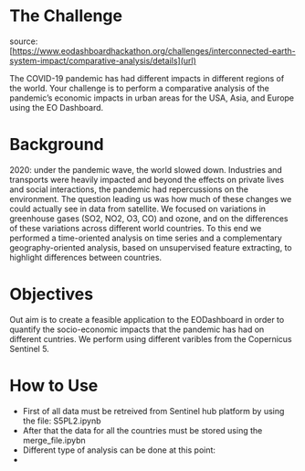 # The Challenge
source: [https://www.eodashboardhackathon.org/challenges/interconnected-earth-system-impact/comparative-analysis/details](url)

The COVID-19 pandemic has had different impacts in different regions of the world. Your challenge is to perform a comparative analysis of the pandemic’s economic impacts in urban areas for the USA, Asia, and Europe using the EO Dashboard.

# Background
2020: under the pandemic wave, the world slowed down. Industries and transports were heavily impacted and beyond the effects on private lives and social interactions, the pandemic had repercussions on the environment. The question leading us was how much of these changes we could actually see in data from satellite. We focused on variations in greenhouse gases (SO2, NO2, O3, CO) and ozone, and on the differences of these variations across different world countries. To this end we performed a time-oriented analysis on time series and a complementary geography-oriented analysis, based on unsupervised feature extracting, to highlight differences between countries.

# Objectives
Out aim is to create a feasible application to the EODashboard in order to quantify the socio-economic impacts that the pandemic has had on different cuntries. We perform using different varibles from the Copernicus Sentinel 5. 

# How to Use

- First of all data must be retreived from Sentinel hub platform by using the file: S5PL2.ipynb
- After that the data for all the countries must be stored using the merge_file.ipybn
- Different type of analysis can be done at this point:
- 
